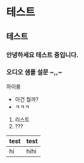 
# 테스트
## 테스트


### 안녕하세요 테스트 중입니다.
### 오디오 샘플 설문 ~,,~

<tbody>
	<tr>
		하이룽
	</tr>
</tbody>

- 이건 뭘까?
- ㅋㅋㅋ

1. 리스트
2. ???


| test | test |
| :---- | ---- |
| hi   | hihi |
